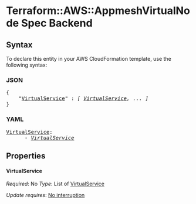 # Terraform::AWS::AppmeshVirtualNode Spec Backend

## Syntax

To declare this entity in your AWS CloudFormation template, use the following syntax:

### JSON

<pre>
{
    "<a href="#virtualservice" title="VirtualService">VirtualService</a>" : <i>[ <a href="spec-backend-virtualservice.md">VirtualService</a>, ... ]</i>
}
</pre>

### YAML

<pre>
<a href="#virtualservice" title="VirtualService">VirtualService</a>: <i>
      - <a href="spec-backend-virtualservice.md">VirtualService</a></i>
</pre>

## Properties

#### VirtualService

_Required_: No
_Type_: List of <a href="spec-backend-virtualservice.md">VirtualService</a>

_Update requires_: [No interruption](https://docs.aws.amazon.com/AWSCloudFormation/latest/UserGuide/using-cfn-updating-stacks-update-behaviors.html#update-no-interrupt)

